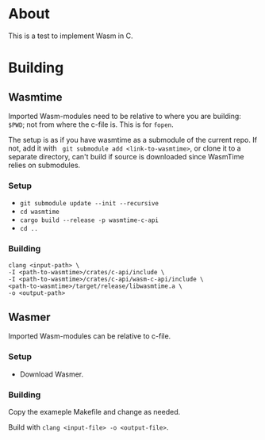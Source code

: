 # About
This is a test to implement Wasm in C.

# Building
## Wasmtime
Imported Wasm-modules need to be relative to where you are building:
`$PWD`; not from where the c-file is. This is for `fopen`.

The setup is as if you have wasmtime as a submodule of the current repo. If not, add it with ` git submodule add <link-to-wasmtime>`,
or clone it to a separate directory, can't build if source is downloaded since WasmTime relies on submodules.
### Setup
* ` git submodule update --init --recursive `
* ` cd wasmtime `
* ` cargo build --release -p wasmtime-c-api `
* ` cd .. `

### Building
```
clang <input-path> \
-I <path-to-wasmtime>/crates/c-api/include \
-I <path-to-wasmtime>/crates/c-api/wasm-c-api/include \
<path-to-wasmtime>/target/release/libwasmtime.a \
-o <output-path>
```

## Wasmer
Imported Wasm-modules can be relative to c-file.
### Setup
* Download Wasmer.

### Building
Copy the exameple Makefile and change as needed.

Build with `clang <input-file> -o <output-file>`.